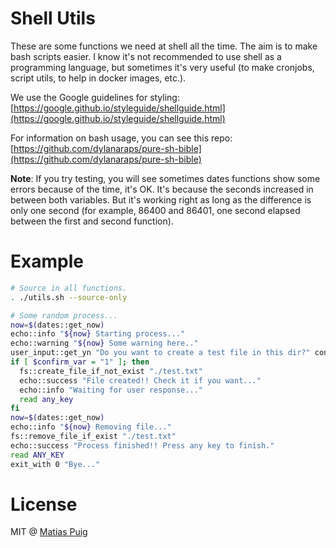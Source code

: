 # Shell Utils

These are some functions we need at shell all the time.
The aim is to make bash scripts easier.
I know it's not recommended to use shell as a programming language, but sometimes it's very useful (to make cronjobs, script utils, to help in docker images, etc.).

We use the Google guidelines for styling: [https://google.github.io/styleguide/shellguide.html](https://google.github.io/styleguide/shellguide.html)

For information on bash usage, you can see this repo: [https://github.com/dylanaraps/pure-sh-bible](https://github.com/dylanaraps/pure-sh-bible)

**Note**: If you try testing, you will see sometimes dates functions show some errors because of the time, it's OK. It's because the seconds increased in between both variables. But it's working right as long as the difference is only one second (for example, 86400 and 86401, one second elapsed between the first and second function).

# Example


```bash
# Source in all functions.
. ./utils.sh --source-only

# Some random process...
now=$(dates::get_now)
echo::info "${now} Starting process..."
echo::warning "${now} Some warning here.."
user_input::get_yn "Do you want to create a test file in this dir?" confirm_var
if [ $confirm_var = "1" ]; then
  fs::create_file_if_not_exist "./test.txt"
  echo::success "File created!! Check it if you want..."
  echo::info "Waiting for user response..."
  read any_key
fi
now=$(dates::get_now)
echo::info "${now} Removing file..."
fs::remove_file_if_exist "./test.txt"
echo::success "Process finished!! Press any key to finish."
read ANY_KEY
exit_with 0 "Bye..."
```

# License

MIT @ [Matias Puig](https://www.github.com/matipuig)
